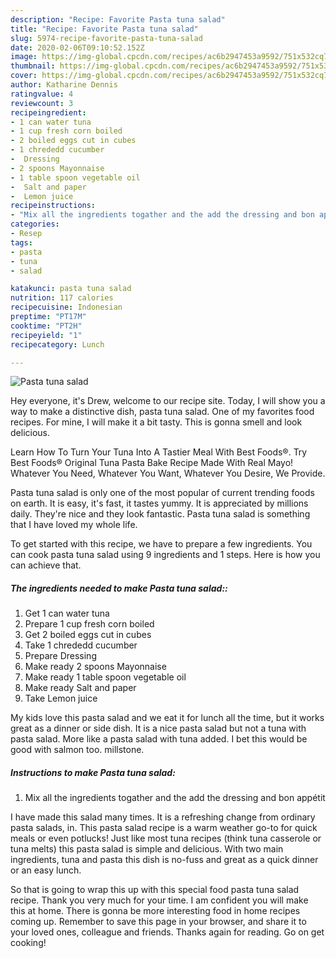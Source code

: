 ```yaml
---
description: "Recipe: Favorite Pasta tuna salad"
title: "Recipe: Favorite Pasta tuna salad"
slug: 5974-recipe-favorite-pasta-tuna-salad
date: 2020-02-06T09:10:52.152Z
image: https://img-global.cpcdn.com/recipes/ac6b2947453a9592/751x532cq70/pasta-tuna-salad-recipe-main-photo.jpg
thumbnail: https://img-global.cpcdn.com/recipes/ac6b2947453a9592/751x532cq70/pasta-tuna-salad-recipe-main-photo.jpg
cover: https://img-global.cpcdn.com/recipes/ac6b2947453a9592/751x532cq70/pasta-tuna-salad-recipe-main-photo.jpg
author: Katharine Dennis
ratingvalue: 4
reviewcount: 3
recipeingredient:
- 1 can water tuna
- 1 cup fresh corn boiled
- 2 boiled eggs cut in cubes
- 1 chrededd cucumber
-  Dressing
- 2 spoons Mayonnaise
- 1 table spoon vegetable oil
-  Salt and paper
-  Lemon juice
recipeinstructions:
- "Mix all the ingredients togather and the add the dressing and bon appétit"
categories:
- Resep
tags:
- pasta
- tuna
- salad

katakunci: pasta tuna salad
nutrition: 117 calories
recipecuisine: Indonesian
preptime: "PT17M"
cooktime: "PT2H"
recipeyield: "1"
recipecategory: Lunch

---
```



![Pasta tuna salad](https://img-global.cpcdn.com/recipes/ac6b2947453a9592/751x532cq70/pasta-tuna-salad-recipe-main-photo.jpg)

Hey everyone, it's Drew, welcome to our recipe site. Today, I will show you a way to make a distinctive dish, pasta tuna salad. One of my favorites food recipes. For mine, I will make it a bit tasty. This is gonna smell and look delicious.

Learn How To Turn Your Tuna Into A Tastier Meal With Best Foods®. Try Best Foods® Original Tuna Pasta Bake Recipe Made With Real Mayo! Whatever You Need, Whatever You Want, Whatever You Desire, We Provide.

Pasta tuna salad is only one of the most popular of current trending foods on earth. It is easy, it's fast, it tastes yummy. It is appreciated by millions daily. They're nice and they look fantastic. Pasta tuna salad is something that I have loved my whole life.


To get started with this recipe, we have to prepare a few ingredients. You can cook pasta tuna salad using 9 ingredients and 1 steps. Here is how you can achieve that.

##### The ingredients needed to make Pasta tuna salad::

1. Get 1 can water tuna
1. Prepare 1 cup fresh corn boiled
1. Get 2 boiled eggs cut in cubes
1. Take 1 chrededd cucumber
1. Prepare  Dressing
1. Make ready 2 spoons Mayonnaise
1. Make ready 1 table spoon vegetable oil
1. Make ready  Salt and paper
1. Take  Lemon juice


My kids love this pasta salad and we eat it for lunch all the time, but it works great as a dinner or side dish. It is a nice pasta salad but not a tuna with pasta salad. More like a pasta salad with tuna added. I bet this would be good with salmon too. millstone. 

##### Instructions to make Pasta tuna salad:

1. Mix all the ingredients togather and the add the dressing and bon appétit


I have made this salad many times. It is a refreshing change from ordinary pasta salads, in. This pasta salad recipe is a warm weather go-to for quick meals or even potlucks! Just like most tuna recipes (think tuna casserole or tuna melts) this pasta salad is simple and delicious. With two main ingredients, tuna and pasta this dish is no-fuss and great as a quick dinner or an easy lunch. 

So that is going to wrap this up with this special food pasta tuna salad recipe. Thank you very much for your time. I am confident you will make this at home. There is gonna be more interesting food in home recipes coming up. Remember to save this page in your browser, and share it to your loved ones, colleague and friends. Thanks again for reading. Go on get cooking!
